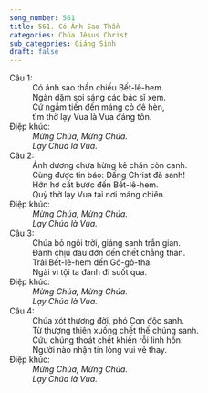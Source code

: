 ```yaml
---
song_number: 561
title: 561. Có Ánh Sao Thần
categories: Chúa Jêsus Christ
sub_categories: Giáng Sinh
draft: false
---
```

<dl><dt>Câu 1:</dt><dd data-verse="1">Có ánh sao thần chiếu Bết-lê-hem. <br/>Ngàn dặm soi sáng các bác sĩ xem. <br/>Cứ ngắm tiến đến máng cỏ đê hèn, <br/>tìm thờ lạy Vua là Vua đáng tôn. </dd><dt>Điệp khúc:</dt><dd data-chorus="1"><em>Mừng Chúa, Mừng Chúa. <br/>Lạy Chúa là Vua. </em></dd><dt>Câu 2:</dt><dd data-verse="2">Ánh dương chưa hừng kẻ chăn còn canh. <br/>Cùng được tin báo: Đấng Christ đã sanh! <br/>Hớn hở cất bước đến Bết-lê-hem. <br/>Quỳ thờ lạy Vua tại nơi máng chiên. </dd><dt>Điệp khúc:</dt><dd data-chorus="1"><em>Mừng Chúa, Mừng Chúa. <br/>Lạy Chúa là Vua. </em></dd><dt>Câu 3:</dt><dd data-verse="3">Chúa bỏ ngôi trời, giáng sanh trần gian. <br/>Đành chịu đau đớn đến chết chẳng than. <br/>Trải Bết-lê-hem đến Gô-gô-tha. <br/>Ngài vì tội ta đành đi suốt qua. </dd><dt>Điệp khúc:</dt><dd data-chorus="1"><em>Mừng Chúa, Mừng Chúa. <br/>Lạy Chúa là Vua. </em></dd><dt>Câu 4:</dt><dd data-verse="4">Chúa xót thương đời, phó Con độc sanh. <br/>Từ thượng thiên xuống chết thế chúng sanh. <br/>Cứu chúng thoát chết khiến rỗi linh hồn. <br/>Người nào nhận tin lòng vui vẻ thay. </dd><dt>Điệp khúc:</dt><dd data-chorus="1"><em>Mừng Chúa, Mừng Chúa. <br/>Lạy Chúa là Vua. </em></dd></dl>
